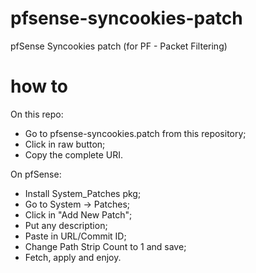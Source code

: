 # pfsense-syncookies-patch
pfSense Syncookies patch (for PF - Packet Filtering)

# how to
On this repo:
- Go to pfsense-syncookies.patch from this repository;
- Click in raw button;
- Copy the complete URI.

On pfSense:
- Install System_Patches pkg;
- Go to System -> Patches;
- Click in "Add New Patch";
- Put any description;
- Paste in URL/Commit ID;
- Change Path Strip Count to 1 and save;
- Fetch, apply and enjoy.
